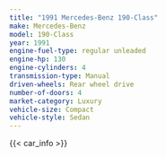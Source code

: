 ```yaml
---
title: "1991 Mercedes-Benz 190-Class"
make: Mercedes-Benz
model: 190-Class
year: 1991
engine-fuel-type: regular unleaded
engine-hp: 130
engine-cylinders: 4
transmission-type: Manual
driven-wheels: Rear wheel drive
number-of-doors: 4
market-category: Luxury
vehicle-size: Compact
vehicle-style: Sedan
---
```


{{< car_info >}}
